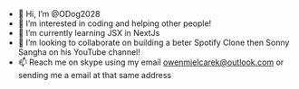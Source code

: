 - 👋 Hi, I’m @ODog2028
- 👀 I’m interested in coding and helping other people!
- 🌱 I’m currently learning JSX in NextJs
- 💞️ I’m looking to collaborate on building a beter Spotify Clone then Sonny Sangha on his YouTube channel!
- 📫 Reach me on skype using my email owenmielcarek@outlook.com or sending me a email at that same address

<!---
ODog2028/ODog2028 is a ✨ special ✨ repository because its `README.md` (this file) appears on your GitHub profile.
You can click the Preview link to take a look at your changes.
--->
